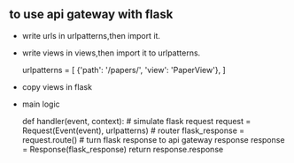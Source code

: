 ##  to use api gateway with flask
- write urls in urlpatterns,then import it.
- write views in views,then import it to urlpatterns.


    urlpatterns = [
        {'path': '/papers/', 'view': 'PaperView'},
    ]
- copy views in flask
- main logic 

 
    def handler(event, context):
        # simulate flask request
        request = Request(Event(event), urlpatterns)
        # router
        flask_response = request.route()
        # turn flask response to api gateway response
        response = Response(flask_response)
        return response.response